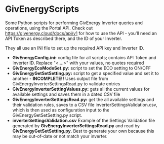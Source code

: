 # GivEnergyScripts
Some Python scripts for performing GivEnergy Inverter queries and operations, using the Portal API.
Check out https://givenergy.cloud/docs/api/v1 for how to use the API - you'll need an API Token as described there, and the ID of your Inverter.

They all use an INI file to set up the required API key and Inverter ID.

- **GivEnergyConfig.ini:** config file for all scripts; contains API Token and Inverter ID. Replace "<....>" with your values, no quotes required
- **GivEnergyEcoModeSet.py:** script to set the ECO setting to ON/OFF
- **GivEnergyGetSetSetting.py:** script to get a specified value and set it to another - **INCOMPLETE!!** Uses output file from GivEnergyInverterSettingsRead.py to validate entries 
- **GivEnergyInverterSettingValues.py:** gets all the current values for available settings and saves them in a dated CSV file
- **GivEnergyInverterSettingsRead.py:** get the all available settings and their validation rules, saves to a CSV file inverterSettingsValidation.csv, which is then used as configuration input to the GivEnergyGetSetSetting.py script.
- **inverterSettingsValidation.csv** Example of the Settings Validation file generated by **GivEnergyInverterSettingsRead.py** and read by **GivEnergyGetSetSetting.py**. Best to generate your own because this may be out-of-date or not match your inverter.
